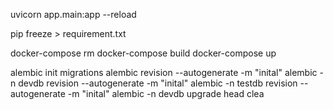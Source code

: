 uvicorn app.main:app --reload


pip freeze > requirement.txt


docker-compose rm 
docker-compose build
docker-compose up 


alembic init migrations
alembic revision --autogenerate -m "inital"
alembic -n devdb revision --autogenerate -m "inital"
alembic -n testdb revision --autogenerate -m "inital"
alembic -n devdb upgrade head
clea